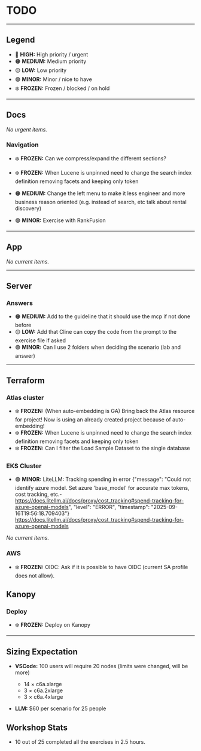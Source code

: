# TODO

---

## Legend

- 🔴 **HIGH:** High priority / urgent
- 🟠 **MEDIUM:** Medium priority
- 🟡 **LOW:** Low priority
- 🟢 **MINOR:** Minor / nice to have
- ❄️ **FROZEN:** Frozen / blocked / on hold

---

## Docs

*No urgent items.*

### Navigation
- ❄️ **FROZEN:** Can we compress/expand the different sections?
- ❄️ **FROZEN:** When Lucene is unpinned need to change the search index definition removing facets and keeping only token

- 🟠 **MEDIUM:** Change the left menu to make it less engineer and more business reason oriented (e.g. instead of search, etc talk about rental discovery)
- 🟢 **MINOR:** Exercise with RankFusion

---

## App

*No current items.*

---

## Server

### Answers
- 🟠 **MEDIUM:** Add to the guideline that it should use the mcp if not done before
- 🟡 **LOW:** Add that Cline can copy the code from the prompt to the exercise file if asked
- 🟢 **MINOR:** Can I use 2 folders when deciding the scenario (lab and answer)

---

## Terraform

### Atlas cluster
- ❄️ **FROZEN:** (When auto-embedding is GA) Bring back the Atlas resource for project! Now is using an already created project because of auto-embedding!
- ❄️ **FROZEN:** When Lucene is unpinned need to change the search index definition removing facets and keeping only token
- ❄️ **FROZEN:** Can I filter the Load Sample Dataset to the single database

### EKS Cluster

- 🟢 **MINOR:** LiteLLM: Tracking spending in error
{"message": "Could not identify azure model. Set azure 'base_model' for accurate max tokens, cost tracking, etc.- https://docs.litellm.ai/docs/proxy/cost_tracking#spend-tracking-for-azure-openai-models", "level": "ERROR", "timestamp": "2025-09-16T19:56:18.709403"} 
https://docs.litellm.ai/docs/proxy/cost_tracking#spend-tracking-for-azure-openai-models

*No current items.*

### AWS
- ❄️ **FROZEN:** OIDC: Ask if it is possible to have OIDC (current SA profile does not allow).


## Kanopy

### Deploy
- ❄️ **FROZEN:** Deploy on Kanopy


---

## Sizing Expectation

- **VSCode:** 100 users will require 20 nodes (limits were changed, will be more)
    - 14 × c6a.xlarge
    - 3 × c6a.2xlarge
    - 3 × c6a.4xlarge

- **LLM:** $60 per scenario for 25 people  

## Workshop Stats

- 10 out of 25 completed all the exercises in 2.5 hours.